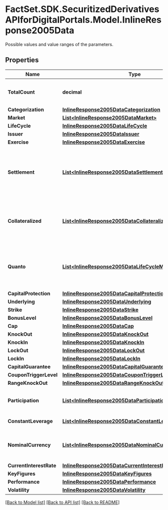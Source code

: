 # FactSet.SDK.SecuritizedDerivativesAPIforDigitalPortals.Model.InlineResponse2005Data
Possible values and value ranges of the parameters.

## Properties

Name | Type | Description | Notes
------------ | ------------- | ------------- | -------------
**TotalCount** | **decimal** | Number of notations that satisfy the request parameters, hence have been used to retrieve the possible values and value ranges. | [optional] 
**Categorization** | [**InlineResponse2005DataCategorization**](InlineResponse2005DataCategorization.md) |  | [optional] 
**Market** | [**List&lt;InlineResponse2005DataMarket&gt;**](InlineResponse2005DataMarket.md) | List of market identifiers. | [optional] 
**LifeCycle** | [**InlineResponse2005DataLifeCycle**](InlineResponse2005DataLifeCycle.md) |  | [optional] 
**Issuer** | [**InlineResponse2005DataIssuer**](InlineResponse2005DataIssuer.md) |  | [optional] 
**Exercise** | [**InlineResponse2005DataExercise**](InlineResponse2005DataExercise.md) |  | [optional] 
**Settlement** | [**List&lt;InlineResponse2005DataSettlement&gt;**](InlineResponse2005DataSettlement.md) | Values related to the settlement. It concerns the fulfillment of the issuer&#39;s contractual obligations arising from the securitized derivative. Depending on the terms, the underlying asset may be delivered physically or its equivalent monetary value may be payed out. | [optional] 
**Collateralized** | [**List&lt;InlineResponse2005DataCollateralized&gt;**](InlineResponse2005DataCollateralized.md) | Indicates whether securitized derivatives with and without protection against an issuer default are among the results. An example for such a collateralization is the COSI flag provided by SIX Swiss Exchange. | [optional] 
**Quanto** | [**List&lt;InlineResponse2005DataLifeCycleMaturityPerpetual&gt;**](InlineResponse2005DataLifeCycleMaturityPerpetual.md) | Indicates whether quanto and non-quanto securitized derivatives are among the results. Quanto means that the risk of exchange rate fluctuations between the value unit of the underlying and the value unit of the cash flows is hedged. | [optional] 
**CapitalProtection** | [**InlineResponse2005DataCapitalProtection**](InlineResponse2005DataCapitalProtection.md) |  | [optional] 
**Underlying** | [**InlineResponse2005DataUnderlying**](InlineResponse2005DataUnderlying.md) |  | [optional] 
**Strike** | [**InlineResponse2005DataStrike**](InlineResponse2005DataStrike.md) |  | [optional] 
**BonusLevel** | [**InlineResponse2005DataBonusLevel**](InlineResponse2005DataBonusLevel.md) |  | [optional] 
**Cap** | [**InlineResponse2005DataCap**](InlineResponse2005DataCap.md) |  | [optional] 
**KnockOut** | [**InlineResponse2005DataKnockOut**](InlineResponse2005DataKnockOut.md) |  | [optional] 
**KnockIn** | [**InlineResponse2005DataKnockIn**](InlineResponse2005DataKnockIn.md) |  | [optional] 
**LockOut** | [**InlineResponse2005DataLockOut**](InlineResponse2005DataLockOut.md) |  | [optional] 
**LockIn** | [**InlineResponse2005DataLockIn**](InlineResponse2005DataLockIn.md) |  | [optional] 
**CapitalGuarantee** | [**InlineResponse2005DataCapitalGuarantee**](InlineResponse2005DataCapitalGuarantee.md) |  | [optional] 
**CouponTriggerLevel** | [**InlineResponse2005DataCouponTriggerLevel**](InlineResponse2005DataCouponTriggerLevel.md) |  | [optional] 
**RangeKnockOut** | [**InlineResponse2005DataRangeKnockOut**](InlineResponse2005DataRangeKnockOut.md) |  | [optional] 
**Participation** | [**List&lt;InlineResponse2005DataParticipation&gt;**](InlineResponse2005DataParticipation.md) | Values of the participation direction of factor certificates at the level movement of its effective underlying. | [optional] 
**ConstantLeverage** | [**List&lt;InlineResponse2005DataConstantLeverage&gt;**](InlineResponse2005DataConstantLeverage.md) | Values of the constant leverage of factor certificates. | [optional] 
**NominalCurrency** | [**List&lt;InlineResponse2005DataNominalCurrency&gt;**](InlineResponse2005DataNominalCurrency.md) | Values of the main currency of the nominal and of the coupon payments. See endpoint &#x60;/basic/valueUnit/currency/main/list&#x60; for possible values. | [optional] 
**CurrentInterestRate** | [**InlineResponse2005DataCurrentInterestRate**](InlineResponse2005DataCurrentInterestRate.md) |  | [optional] 
**KeyFigures** | [**InlineResponse2005DataKeyFigures**](InlineResponse2005DataKeyFigures.md) |  | [optional] 
**Performance** | [**InlineResponse2005DataPerformance**](InlineResponse2005DataPerformance.md) |  | [optional] 
**Volatility** | [**InlineResponse2005DataVolatility**](InlineResponse2005DataVolatility.md) |  | [optional] 

[[Back to Model list]](../README.md#documentation-for-models) [[Back to API list]](../README.md#documentation-for-api-endpoints) [[Back to README]](../README.md)

